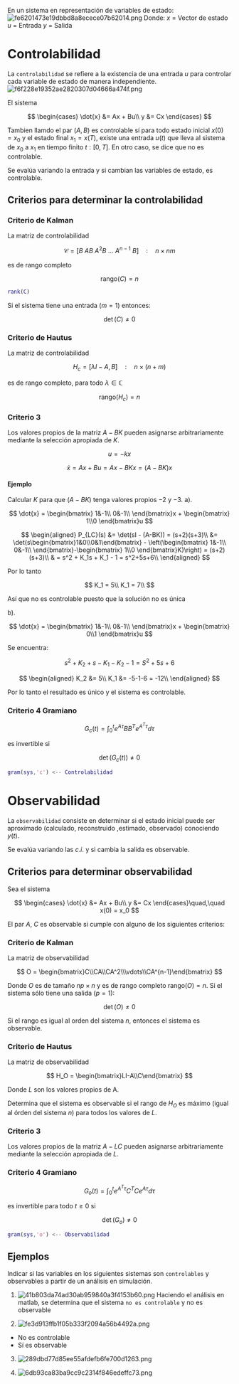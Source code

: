 En un sistema en representación de variables de estado:
![fe6201473e19dbbd8a8ecece07b62014.png](../../img/7924fe1efcd649618e47f854f9806a9c.png)
Donde:
$x$ = Vector de estado
$u$ = Entrada
$y$ = Salida

# Controlabilidad
La `controlabilidad` se refiere a la existencia de una entrada $u$ para controlar cada variable de estado de manera independiente.
![f6f228e19352ae2820307d04666a474f.png](../../img/c80e830e234246c2963715c3ebf19824.png)

El sistema

$$
\begin{cases}
\dot{x} &= Ax + Bu\\
y &= Cx
\end{cases}
$$

Tambien llamdo el par $(A,B)$ es controlable sí para todo estado inicial $x(0)=x_0$ y el estado final $x_1=x(T)$, existe una entrada $u(t)$ que lleva al sistema de $x_0$ a $x_1$ en tiempo finito $t:[0,T]$.
En otro caso, se dice que no es controlable.

Se evalúa variando la entrada y si cambian las variables de estado, es controlable.

## Criterios para determinar la controlabilidad
### Criterio de Kalman
La matriz de controlabilidad

$$
\mathcal{C} = [B\ AB\ A^2B\ \ldots\ A^{n-1}\ B]\quad:\quad n\times nm
$$

es de rango completo

$$
\text{rango}(C) = n
$$

```matlab
rank(C)
```
Si el sistema tiene una entrada ($m=1$) entonces:

$$
\det(C)\neq 0
$$


### Criterio de Hautus
La matriz de controlabilidad

$$
H_c = [\lambda I-A, B]\quad:\quad n\times(n+m)
$$

es de rango completo, para todo $\lambda \in \mathbb{C}$

$$
\text{rango}(H_c) = n
$$


### Criterio 3
Los valores propios de la matriz $A-BK$ pueden asignarse arbitrariamente mediante la selección apropiada de $K$.

$$
u = -kx
$$

$$
\dot{x} = Ax + Bu = Ax - BKx = (A-BK)x
$$

#### Ejemplo
Calcular $K$ para que $(A-BK)$ tenga valores propios $-2$ y $-3$.
a).

$$
\dot{x} = \begin{bmatrix}
1&-1\\
0&-1\\
\end{bmatrix}x + \begin{bmatrix}
1\\0
\end{bmatrix}u
$$


$$
\begin{aligned}
P_{LC}(s) &= \det(sI - (A-BK)) = (s+2)(s+3)\\
&= \det(s\begin{bmatrix}1&0\\0&1\end{bmatrix} - \left(\begin{bmatrix}
1&-1\\
0&-1\\
\end{bmatrix}-\begin{bmatrix}
1\\0
\end{bmatrix}K)\right) = (s+2)(s+3)\\
& = s^2 + K_1s + K_1 - 1 = s^2+5s+6\\
\end{aligned}
$$

Por lo tanto

$$
K_1 = 5\\
K_1 = 7\\
$$

Así que no es controlable puesto que la solución no es única

b).

$$
\dot{x} = \begin{bmatrix}
1&-1\\
0&-1\\
\end{bmatrix}x + \begin{bmatrix}
0\\1
\end{bmatrix}u
$$

Se encuentra:

$$
s^2 + K_2 + s - K_1 - K_2 - 1 = S^2+5s+6
$$

$$
\begin{aligned}
K_2 &= 5\\
K_1 &= -5-1-6 = -12\\
\end{aligned}
$$

Por lo tanto el resultado es único y el sistema es controlable.

### Criterio 4 Gramiano

$$
G_c(t) = \int_0^t e^{A\tau} BB^Te^{A^T\tau}d\tau
$$

es invertible si

$$
\det(G_c(t))\neq0
$$

```matlab
gram(sys,'c') <-- Controlabilidad
```

# Observabilidad
La `observabilidad` consiste en determinar si el estado inicial puede ser aproximado (calculado, reconstruido ,estimado, observado) conociendo $y(t)$.

Se evalúa variando las $c.i.$ y si cambia la salida es observable.

## Criterios para determinar observabilidad
Sea el sistema

$$
\begin{cases}
\dot{x} &= Ax + Bu\\
y &= Cx
\end{cases}\quad,\quad x(0) = x_0
$$

El par $A$, $C$ es observable si cumple con alguno de los siguientes criterios:
### Criterio de Kalman
La matriz de observabilidad

$$
O = \begin{bmatrix}C\\CA\\CA^2\\\vdots\\CA^{n-1}\end{bmatrix}
$$

Donde $O$ es de tamaño $np\times n$ y es de rango completo $\text{rango}(O) = n$.
Si el sistema sólo tiene una salida ($p = 1$):

$$
\det(O) \neq 0
$$


Si el rango es igual al orden del sistema $n$, entonces el sistema es observable.

### Criterio de Hautus
La matriz de observabilidad

$$
H_O = \begin{bmatrix}LI-A\\C\end{bmatrix}
$$

Donde $L$ son los valores propios de A.

Determina que el sistema es observable si el rango de $H_O$ es máximo (igual al órden del sistema $n$) para todos los valores de $L$.

### Criterio 3
Los valores propios de la matriz $A-LC$ pueden asignarse arbitrariamente mediante la selección apropiada de $L$.

### Criterio 4 Gramiano

$$
G_o(t) = \int_0^t e^{A^T\tau} C^TC e^{A\tau}d\tau
$$

es invertible para todo $t \geq 0$ si

$$
\det(G_o)\neq0
$$


```matlab
gram(sys,'o') <-- Observabilidad
```

## Ejemplos
Indicar si las variables en los siguientes sistemas son `controlables` y observables a partir de un análisis en simulación.

1. ![41b803da74ad30ab959840a3f4153b60.png](../../img/88494a29d14444b3b51591d94195aa0d.png)
Haciendo el análisis en matlab, se determina que el sistema `no es controlable` y no es observable

2. ![fe3d913ffb1f05b333f2094a56b4492a.png](../../img/a592486931a5437dbe6a377a5aa93319.png)
* No es controlable
* Sí es observable

3. ![289dbd77d85ee55afdefb6fe700d1263.png](../../img/7628d9ba7b9449d98f349ee54583ddd3.png)

4. ![6db93ca83ba9cc9c2314f846edeffc73.png](../../img/6f13548e3b6b4424a8b73590b1d1d8d2.png)

